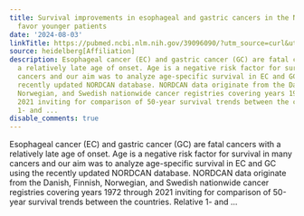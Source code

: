 ```yaml
---
title: Survival improvements in esophageal and gastric cancers in the Nordic countries
  favor younger patients
date: '2024-08-03'
linkTitle: https://pubmed.ncbi.nlm.nih.gov/39096090/?utm_source=curl&utm_medium=rss&utm_campaign=pubmed-2&utm_content=1FakS-2QOkCT8HsMOQP1bCRQ4YzyumYOmxmF0moLsQ3dFB1E9V&fc=20220326224207&ff=20240803181444&v=2.18.0.post9+e462414
source: heidelberg[Affiliation]
description: Esophageal cancer (EC) and gastric cancer (GC) are fatal cancers with
  a relatively late age of onset. Age is a negative risk factor for survival in many
  cancers and our aim was to analyze age-specific survival in EC and GC using the
  recently updated NORDCAN database. NORDCAN data originate from the Danish, Finnish,
  Norwegian, and Swedish nationwide cancer registries covering years 1972 through
  2021 inviting for comparison of 50-year survival trends between the countries. Relative
  1- and ...
disable_comments: true
---
```

Esophageal cancer (EC) and gastric cancer (GC) are fatal cancers with a relatively late age of onset. Age is a negative risk factor for survival in many cancers and our aim was to analyze age-specific survival in EC and GC using the recently updated NORDCAN database. NORDCAN data originate from the Danish, Finnish, Norwegian, and Swedish nationwide cancer registries covering years 1972 through 2021 inviting for comparison of 50-year survival trends between the countries. Relative 1- and ...